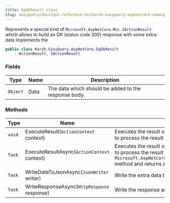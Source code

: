 ```yaml
---
title: EqOkResult class
slug: easyquery/docs/api-reference-5x/korzh-easyquery-aspnetcore-namespace/eqokresult-class
---
```



Represents a special kind of `Microsoft.AspNetCore.Mvc.IActionResult` which allows to build an OK (status code 200) response with some extra data  Implements the
```csharp
public class Korzh.EasyQuery.AspNetCore.EqOkResult
    : ActionResult, IActionResult

```

### Fields

| Type | Name | Description | 
| --- | --- | --- | 
| `Object` | Data | The data which should be added to the response body. | 


### Methods

| Type | Name | Description | 
| --- | --- | --- | 
| `void` | ExecuteResult(`ActionContext` context) | Executes the result operation of the action method synchronously. This method is called by MVC to process  the result of an action method. | 
| `Task` | ExecuteResultAsync(`ActionContext` context) | Executes the result operation of the action method asynchronously. This method is called by MVC to process  the result of an action method.  The default implementation of this method calls the `Microsoft.AspNetCore.Mvc.ActionResult.ExecuteResult(Microsoft.AspNetCore.Mvc.ActionContext)` method and  returns a completed task. | 
| `Task` | WriteDataToJsonAsync(`JsonWriter` writer) | Write the extra data to JsonWriter. | 
| `Task` | WriteResponseAsync(`HttpResponse` response) | Write the response as an asynchronous operation. |